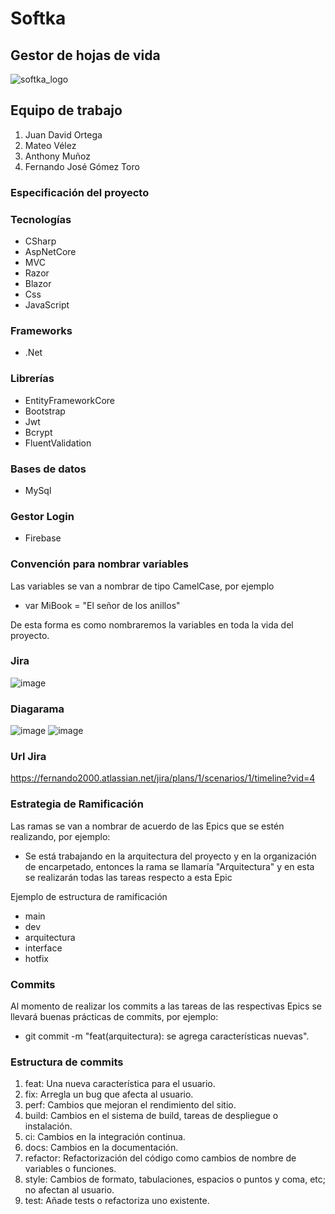 # Softka
## Gestor de hojas de vida
![softka_logo](https://github.com/Softkaa/Softka/assets/141048801/4d73158d-56e6-4f33-8689-172cbe4936ee)


## Equipo de trabajo
1. Juan David Ortega
2. Mateo Vélez
3. Anthony Muñoz
4. Fernando José Gómez Toro


### Especificación del proyecto

### Tecnologías
- CSharp
- AspNetCore
- MVC
- Razor
- Blazor
- Css
- JavaScript

### Frameworks
- .Net

### Librerías
- EntityFrameworkCore
- Bootstrap
- Jwt
- Bcrypt
- FluentValidation
  

### Bases de datos
- MySql

### Gestor Login
- Firebase

### Convención para nombrar variables
Las variables se van a nombrar de tipo CamelCase, por ejemplo
- var MiBook = "El señor de los anillos"

De esta forma es como nombraremos la variables en toda la vida del proyecto.

### Jira
![image](https://github.com/Softkaa/Softka/assets/141048801/f0fceca5-9b93-4858-8ca0-6c3d89e92367)

### Diagarama
![image](https://github.com/Softkaa/Softka/assets/141048801/aaf7db80-35b5-4c5f-ace1-62725e96e7b4)
![image](https://github.com/Softkaa/Softka/assets/141048801/9be9cb97-53a8-4dff-8749-02dc280fdc2e)




### Url Jira
https://fernando2000.atlassian.net/jira/plans/1/scenarios/1/timeline?vid=4

### Estrategia de Ramificación

Las ramas se van a nombrar de acuerdo de las Epics que se estén realizando, por ejemplo:
- Se está trabajando en la arquitectura del proyecto y en la organización de encarpetado, entonces la rama se llamaría "Arquitectura" y en esta se realizarán todas las tareas respecto a esta Epic

Ejemplo de estructura de ramificación
- main
- dev
- arquitectura
- interface
- hotfix

### Commits
Al momento de realizar los commits a las tareas de las respectivas Epics se llevará buenas prácticas de commits, por ejemplo:

- git commit -m "feat(arquitectura): se agrega características nuevas".

### Estructura de commits

1. feat: Una nueva característica para el usuario.
2. fix: Arregla un bug que afecta al usuario.
3. perf: Cambios que mejoran el rendimiento del sitio.
4. build: Cambios en el sistema de build, tareas de despliegue o instalación.
5. ci: Cambios en la integración continua.
6. docs: Cambios en la documentación.
7. refactor: Refactorización del código como cambios de nombre de variables o funciones.
8. style: Cambios de formato, tabulaciones, espacios o puntos y coma, etc; no afectan al usuario.
9. test: Añade tests o refactoriza uno existente.

